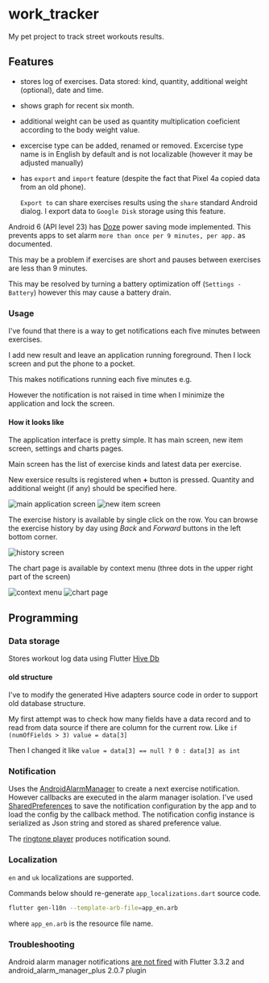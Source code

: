 # work_tracker

My pet project to track street workouts results.

## Features
* stores log of exercises.
  Data stored: kind, quantity, additional weight (optional), date and time.
* shows graph for recent six month.
* additional weight can be used as quantity multiplication coeficient according to the body weight value.
* excercise type can be added, renamed or removed.
  Excercise type name is in English by default and is not localizable (however it may be adjusted manually)
* has `export` and `import` feature 
  (despite the fact that Pixel 4a copied data from an old phone).
  
  `Export to` can share exercises results using the `share` standard Android dialog.
  I export data to `Google Disk` storage using this feature.  

Android 6 (API level 23) has 
[Doze](https://developer.android.com/training/monitoring-device-state/doze-standby)
 power saving mode implemented.
This prevents apps to set alarm `more than once per 9 minutes, per app.` as documented.

This may be a problem if exercises are short and pauses between exercises are less than 9 minutes.

This may be resolved by turning a battery optimization off (`Settings - Battery`) however this may cause a battery drain.

### Usage
I've found that there is a way to get notifications each five minutes between exercises.

I add new result and leave an application running foreground. 
Then I lock screen and put the phone to a pocket.

This makes notifications running each five minutes e.g.

However the notification is not raised in time when I minimize the application and lock the screen.

#### How it looks like

The application interface is pretty simple.
It has main screen, new item screen, settings and charts pages.

Main screen has the list of exercise kinds and latest data per exercise.

New exersice results is registered when **+** button is pressed.
Quantity and additional weight (if any) should be specified here.

![main application screen](assets/image/screenMain.gif) 
![new item screen](assets/image/screenNewItem.gif)

The exercise history is available by single click on the row.
You can browse the exercise history by day using _Back_ and _Forward_ buttons in the left bottom corner.

![history screen](assets/image/screenHistory.gif)

The chart page is available by context menu (three dots in the upper right part of the screen)

![context menu](assets/image/screenContextMenu.gif) 
![chart page](assets/image/screenChart.gif)

## Programming

### Data storage

Stores workout log data using Flutter [Hive Db](https://docs.hivedb.dev/#/) 

#### old structure
I've to modify the generated Hive adapters source code in order to support old database structure.

My first attempt was to check how many fields have a data record and to read from data source if there are column for the current row. 
Like  `if (numOfFields > 3) value = data[3]`

Then I changed it like `value = data[3] == null ? 0 : data[3] as int`

### Notification
Uses the 
[AndroidAlarmManager](https://pub.dev/packages/android_alarm_manager_plus)
to create a next exercise notification.
However callbacks are executed in the alarm manager isolation. 
I've used 
[SharedPreferences](https://pub.dev/packages/shared_preferences)
 to save the notification configuration by the app and to load the config by the callback method.
 The notification config instance is serialized as Json string and stored as shared preference value.

The [ringtone player](https://pub.dev/packages/flutter_ringtone_player) 
produces notification sound.

### Localization

`en` and `uk` localizations are supported.

Commands below should re-generate `app_localizations.dart` source code.

```bash
flutter gen-l10n --template-arb-file=app_en.arb
```

where `app_en.arb` is the resource file name.

### Troubleshooting

Android alarm manager notifications 
[are not fired](https://github.com/fluttercommunity/plus_plugins/issues/1077) 
with Flutter 3.3.2 and android_alarm_manager_plus 2.0.7 plugin

